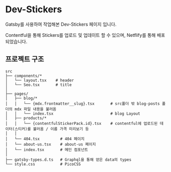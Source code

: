 # Dev-Stickers

Gatsby를 사용하여 작업해본 Dev-Stickers 페이지 입니다.

Contentful을 통해 Stickers를 업로드 및 업데이트 할 수 있으며, Netflify를 통해 배포되었습니다.

## 프로젝트 구조

```
src
├── components/*
│   └── layout.tsx    # header
│   └── Seo.tsx       # title
│
├── pages/
│   ├── blog/*
│   │   └── {mdx.frontmatter__slug}.tsx       # src폴더 밖 blog-posts 폴더의 mdx 파일 내용을 불러옴
│   │   └── index.tsx                         # blog Layout
│   ├── products/*
│   │   └── {contentfulStickerPack.id}.tsx    # contentful에 업로드된 데이터(스티커)를 불러옴 / 이름 가격 미리보기 등
│   │
│   └── 404.tsx         # 404 페이지
│   └── about-us.tsx    # about-us 페이지
│   └── index.tsx       # 메인 컴포넌트
│
├── gatsby-types.d.ts   # Graphql을 통해 얻은 data의 types
└── style.css           # PicoCSS
```
